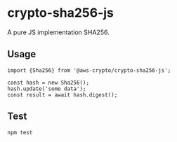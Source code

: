 # crypto-sha256-js

A pure JS implementation SHA256.

## Usage

```
import {Sha256} from '@aws-crypto/crypto-sha256-js';

const hash = new Sha256();
hash.update('some data');
const result = await hash.digest();

```

## Test

`npm test`
